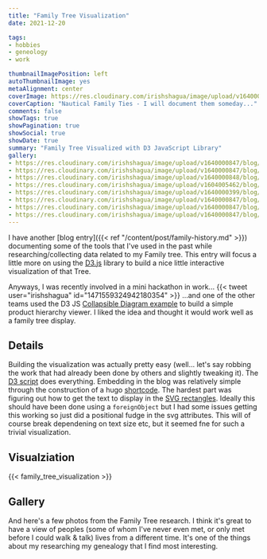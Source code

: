 ```yaml
---
title: "Family Tree Visualization"
date: 2021-12-20

tags:
- hobbies
- geneology
- work

thumbnailImagePosition: left
autoThumbnailImage: yes
metaAlignment: center
coverImage: https://res.cloudinary.com/irishshagua/image/upload/v1640002449/blog/family-history/MellifontDroghedaToLiverpool_nps0v7.jpg
coverCaption: "Nautical Family Ties - I will document them someday..."
comments: false
showTags: true
showPagination: true
showSocial: true
showDate: true
summary: "Family Tree Visualized with D3 JavaScript Library"
gallery:
- https://res.cloudinary.com/irishshagua/image/upload/v1640000847/blog/family-history/LifeOnTheFarm_obkwz8.jpg "Life on the Farm 🚜"
- https://res.cloudinary.com/irishshagua/image/upload/v1640000847/blog/family-history/DadHippy_drlepb.png "My Dad in his Youth 🤯"
- https://res.cloudinary.com/irishshagua/image/upload/v1640000848/blog/family-history/SeamusMooney_ntdgzm.png "My Grandfather's Service 🪖"
- https://res.cloudinary.com/irishshagua/image/upload/v1604005462/blog/family-history/familyHistoryCensus_cjudvr.png "Census Records 📄"
- https://res.cloudinary.com/irishshagua/image/upload/v1640000399/blog/family-history/FamilyTreeVisualization_j3ne96.png "D3 Visualization 📊"
- https://res.cloudinary.com/irishshagua/image/upload/v1640000847/blog/family-history/PegMooneyOnLeft_y9c3er.jpg "My Grandmother on the left 👵"
- https://res.cloudinary.com/irishshagua/image/upload/v1640000847/blog/family-history/KoreanWar_hvosny.png "My Wife's Family Service History 🪖"
- https://res.cloudinary.com/irishshagua/image/upload/v1640000847/blog/family-history/MartianAndKathleenAndWillieCorcoranAndBridgetteTanner_bpha7o.jpg "Old Family Snaps 🖼️"
---
```


I have another [blog entry]({{< ref "/content/post/family-history.md" >}}) documenting some of the tools that I've used in the past while researching/collecting data related to my Family tree. This entry will focus a little more on using the [D3.js](https://d3js.org/) library to build a nice little interactive visualization of that Tree.

Anyways, I was recently involved in a mini hackathon in work...
{{< tweet user="irishshagua" id="1471559324942180354" >}}
...and one of the other teams used the D3 JS [Collapsible Diagram example](https://bl.ocks.org/d3noob/43a860bc0024792f8803bba8ca0d5ecd) to build a simple product hierarchy viewer. I liked the idea and thought it would work well as a family tree display.

## Details
Building the visualization was actually pretty easy (well... let's say robbing the work that had already been done by others and slightly tweaking it). The [D3 script](/js/family_tree_visualizer.js) does everything. Embedding in the blog was relatively simple through the construction of a hugo [shortcode](https://gohugo.io/content-management/shortcodes/). The hardest part was figuring out how to get the text to display in the [SVG rectangles](https://developer.mozilla.org/en-US/docs/Web/SVG/Element/rect). Ideally this should have been done using a `foreignObject` but I had some issues getting this working so just did a positional fudge in the svg attributes. This will of course break dependening on text size etc, but it seemed fne for such a trivial visualization.

## Visualziation
{{< family_tree_visualization >}}

## Gallery
And here's a few photos from the Family Tree research. I think it's great to have a view of peoples (some of whom I've never even met, or only met before I could walk & talk) lives from a different time. It's one of the things about my researching my genealogy that I find most interesting.